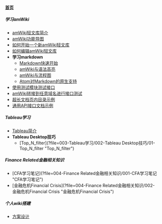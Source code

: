 
#### [首页](?file=home-首页)

##### 学习amWiki
- [amWiki轻文库简介](?file=001-学习amWiki/01-amWiki轻文库简介 "amWiki轻文库简介")
- [amWiki功能导图](?file=001-学习amWiki/02-amWiki功能导图 "amWiki功能导图")
- [如何开始一个新amWiki轻文库](?file=001-学习amWiki/03-如何开始一个新amWiki轻文库 "如何开始一个新amWiki轻文库")
- [如何编辑amWiki轻文库](?file=001-学习amWiki/04-如何编辑amWiki轻文库 "如何编辑amWiki轻文库")
- **学习markdown**
    - [Markdown快速开始](?file=001-学习amWiki/05-学习markdown/01-Markdown快速开始 "Markdown快速开始")
    - [amWiki与语法高亮](?file=001-学习amWiki/05-学习markdown/02-amWiki与语法高亮 "amWiki与语法高亮")
    - [amWiki与流程图](?file=001-学习amWiki/05-学习markdown/03-amWiki与流程图 "amWiki与流程图")
    - [Atom对Markdown的原生支持](?file=001-学习amWiki/05-学习markdown/05-Atom对Markdown的原生支持 "Atom对Markdown的原生支持")
- [使用测试模块测试接口](?file=001-学习amWiki/06-使用测试模块测试接口 "使用测试模块测试接口")
- [amWiki转接到任意域名进行接口测试](?file=001-学习amWiki/07-amWiki转接到任意域名进行接口测试 "amWiki转接到任意域名进行接口测试")
- [超长文档页内目录示例](?file=001-学习amWiki/08-超长文档页内目录示例 "超长文档页内目录示例")
- [通用API接口文档示例](?file=001-学习amWiki/09-通用API接口文档示例 "通用API接口文档示例")

##### Tableau学习
- [Tableau简介](?file=003-Tableau学习/001-Tableau简介 "Tableau简介")
- **Tableau Desktop技巧**
    - [Top_N_filter](?file=003-Tableau学习/002-Tableau Desktop技巧/01-Top_N_filter "Top_N_filter")

##### Finance Related金融相关知识
- [CFA学习笔记](?file=004-Finance Related金融相关知识/001-CFA学习笔记 "CFA学习笔记")
- [金融危机Financial Crisis](?file=004-Finance Related金融相关知识/002-金融危机Financial Crisis "金融危机Financial Crisis")

##### 个人wiki搭建
- [方案设计](?file=005-个人wiki搭建/001-方案设计 "方案设计")
